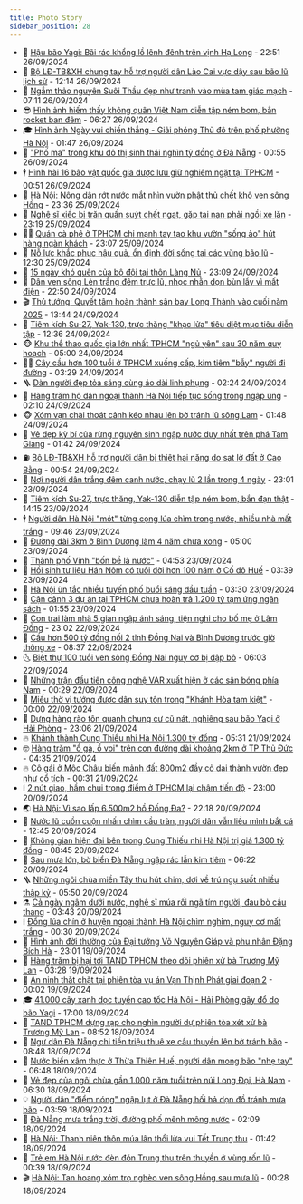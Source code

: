 ```yaml
---
title: Photo Story
sidebar_position: 28
---
```


<!-- dantri-photo-story:START -->
- 💪 [Hậu bão Yagi: Bãi rác khổng lồ lênh đênh trên vịnh Hạ Long](https://dantri.com.vn/xa-hoi/hau-bao-yagi-bai-rac-khong-lo-lenh-denh-tren-vinh-ha-long-20240925191646950.htm) - 22:51 26/09/2024
- 🧰 [Bộ LĐ-TB&amp;XH chung tay hỗ trợ người dân Lào Cai vực dậy sau bão lũ lịch sử](https://dantri.com.vn/an-sinh/bo-ld-tbxh-chung-tay-ho-tro-nguoi-dan-lao-cai-vuc-day-sau-bao-lu-lich-su-20240926183023023.htm) - 12:14 26/09/2024
- 🧰 [Ngắm thảo nguyên Suôi Thầu đẹp như tranh vào mùa tam giác mạch](https://dantri.com.vn/du-lich/ngam-thao-nguyen-suoi-thau-dep-nhu-tranh-vao-mua-tam-giac-mach-20240925163155592.htm) - 07:11 26/09/2024
- 😎 [Hình ảnh hiếm thấy không quân Việt Nam diễn tập ném bom, bắn rocket ban đêm](https://dantri.com.vn/xa-hoi/hinh-anh-hiem-thay-khong-quan-viet-nam-dien-tap-nem-bom-ban-rocket-ban-dem-20240926091928938.htm) - 06:27 26/09/2024
- 🎓 [Hình ảnh Ngày vui chiến thắng - Giải phóng Thủ đô trên phố phường Hà Nội](https://dantri.com.vn/xa-hoi/hinh-anh-ngay-vui-chien-thang-giai-phong-thu-do-tren-pho-phuong-ha-noi-20240925221127513.htm) - 01:47 26/09/2024
- 🙉 [&quot;Phố ma&quot; trong khu đô thị sinh thái nghìn tỷ đồng ở Đà Nẵng](https://dantri.com.vn/bat-dong-san/pho-ma-trong-khu-do-thi-sinh-thai-nghin-ty-dong-o-da-nang-20240924173424328.htm) - 00:55 26/09/2024
- 🕴 [Hình hài 16 bảo vật quốc gia được lưu giữ nghiêm ngặt tại TPHCM](https://dantri.com.vn/xa-hoi/hinh-hai-16-bao-vat-quoc-gia-duoc-luu-giu-nghiem-ngat-tai-tphcm-20240926033919476.htm) - 00:51 26/09/2024
- 🚀 [Hà Nội: Nông dân rớt nước mắt nhìn vườn phật thủ chết khô ven sông Hồng](https://dantri.com.vn/xa-hoi/ha-noi-nong-dan-rot-nuoc-mat-nhin-vuon-phat-thu-chet-kho-ven-song-hong-20240925220046506.htm) - 23:36 25/09/2024
- 🧰 [Nghệ sĩ xiếc bị trăn quấn suýt chết ngạt, gặp tai nạn phải ngồi xe lăn](https://dantri.com.vn/giai-tri/nghe-si-xiec-bi-tran-quan-suyt-chet-ngat-gap-tai-nan-phai-ngoi-xe-lan-20240926003911617.htm) - 23:19 25/09/2024
- 🧑‍💻 [Quán cà phê ở TPHCM chi mạnh tay tạo khu vườn &quot;sống ảo&quot; hút hàng ngàn khách](https://dantri.com.vn/du-lich/quan-ca-phe-o-tphcm-chi-manh-tay-tao-khu-vuon-song-ao-hut-hang-ngan-khach-20240905065036089.htm) - 23:07 25/09/2024
- 🐎 [Nỗ lực khắc phục hậu quả, ổn định đời sống tại các vùng bão lũ](https://dantri.com.vn/xa-hoi/no-luc-khac-phuc-hau-qua-on-dinh-doi-song-tai-cac-vung-bao-lu-20240925184008655.htm) - 12:30 25/09/2024
- 💄 [15 ngày khó quên của bộ đội tại thôn Làng Nủ](https://dantri.com.vn/xa-hoi/15-ngay-kho-quen-cua-bo-doi-tai-thon-lang-nu-20240924230402697.htm) - 23:09 24/09/2024
- 🎃 [Dân ven sông Lèn trắng đêm trực lũ, nhọc nhằn dọn bùn lầy vì mất điện](https://dantri.com.vn/xa-hoi/dan-ven-song-len-trang-dem-truc-lu-nhoc-nhan-don-bun-lay-vi-mat-dien-20240924180022510.htm) - 22:50 24/09/2024
- 🎬 [Thủ tướng: Quyết tâm hoàn thành sân bay Long Thành vào cuối năm 2025](https://dantri.com.vn/xa-hoi/thu-tuong-quyet-tam-hoan-thanh-san-bay-long-thanh-vao-cuoi-nam-2025-20240924184724409.htm) - 13:44 24/09/2024
- 🧠 [Tiêm kích Su-27, Yak-130, trực thăng &quot;khạc lửa&quot; tiêu diệt mục tiêu diễn tập](https://dantri.com.vn/xa-hoi/tiem-kich-su-27-yak-130-truc-thang-khac-lua-tieu-diet-muc-tieu-dien-tap-20240924170501530.htm) - 12:36 24/09/2024
- 🐵 [Khu thể thao quốc gia lớn nhất TPHCM &quot;ngủ yên&quot; sau 30 năm quy hoạch](https://dantri.com.vn/xa-hoi/khu-the-thao-quoc-gia-lon-nhat-tphcm-ngu-yen-sau-30-nam-quy-hoach-20240909115702493.htm) - 05:00 24/09/2024
- 👨‍🏫 [Cây cầu hơn 100 tuổi ở TPHCM xuống cấp, kim tiêm &quot;bẫy&quot; người đi đường](https://dantri.com.vn/xa-hoi/cay-cau-hon-100-tuoi-o-tphcm-xuong-cap-kim-tiem-bay-nguoi-di-duong-20240920001644838.htm) - 03:29 24/09/2024
- 🪜 [Dàn người đẹp tỏa sáng cùng áo dài linh phụng](https://dantri.com.vn/giai-tri/dan-nguoi-dep-toa-sang-cung-ao-dai-linh-phung-20240923231623976.htm) - 02:24 24/09/2024
- 🤡 [Hàng trăm hộ dân ngoại thành Hà Nội tiếp tục sống trong ngập úng](https://dantri.com.vn/xa-hoi/hang-tram-ho-dan-ngoai-thanh-ha-noi-tiep-tuc-song-trong-ngap-ung-20240924034442683.htm) - 02:10 24/09/2024
- 🐵 [Xóm vạn chài thoát cảnh kéo nhau lên bờ tránh lũ sông Lam](https://dantri.com.vn/an-sinh/xom-van-chai-thoat-canh-keo-nhau-len-bo-tranh-lu-song-lam-20240924011207458.htm) - 01:48 24/09/2024
- 🌈 [Vẻ đẹp kỳ bí của rừng nguyên sinh ngập nước duy nhất trên phá Tam Giang](https://dantri.com.vn/du-lich/ve-dep-ky-bi-cua-rung-nguyen-sinh-ngap-nuoc-duy-nhat-tren-pha-tam-giang-20240923153212635.htm) - 01:42 24/09/2024
- ⛽️ [Bộ LĐ-TB&amp;XH hỗ trợ người dân bị thiệt hại nặng do sạt lở đất ở Cao Bằng](https://dantri.com.vn/an-sinh/bo-ld-tbxh-ho-tro-nguoi-dan-bi-thiet-hai-nang-do-sat-lo-dat-o-cao-bang-20240924032515283.htm) - 00:54 24/09/2024
- 🔭 [Nơi người dân trắng đêm canh nước, chạy lũ 2 lần trong 4 ngày](https://dantri.com.vn/xa-hoi/noi-nguoi-dan-trang-dem-canh-nuoc-chay-lu-2-lan-trong-4-ngay-20240923220547871.htm) - 23:01 23/09/2024
- 🧰 [Tiêm kích Su-27, trực thăng, Yak-130 diễn tập ném bom, bắn đạn thật](https://dantri.com.vn/xa-hoi/tiem-kich-su-27-truc-thang-yak-130-dien-tap-nem-bom-ban-dan-that-20240923194403040.htm) - 14:15 23/09/2024
- 🕴 [Người dân Hà Nội &quot;mót&quot; từng cọng lúa chìm trong nước, nhiều nhà mất trắng](https://dantri.com.vn/xa-hoi/nguoi-dan-ha-noi-mot-tung-cong-lua-chim-trong-nuoc-nhieu-nha-mat-trang-20240923162334251.htm) - 09:46 23/09/2024
- 🦆 [Đường dài 3km ở Bình Dương làm 4 năm chưa xong](https://dantri.com.vn/xa-hoi/duong-dai-3km-o-binh-duong-lam-4-nam-chua-xong-20240917110945259.htm) - 05:00 23/09/2024
- 🦣 [Thành phố Vinh &quot;bốn bề là nước&quot;](https://dantri.com.vn/xa-hoi/thanh-pho-vinh-bon-be-la-nuoc-20240923105442089.htm) - 04:53 23/09/2024
- 📝 [Hồi sinh tư liệu Hán Nôm có tuổi đời hơn 100 năm ở Cố đô Huế](https://dantri.com.vn/van-hoa/hoi-sinh-tu-lieu-han-nom-co-tuoi-doi-hon-100-nam-o-co-do-hue-20240921212736191.htm) - 03:39 23/09/2024
- 🗽 [Hà Nội ùn tắc nhiều tuyến phố buổi sáng đầu tuần](https://dantri.com.vn/xa-hoi/ha-noi-un-tac-nhieu-tuyen-pho-buoi-sang-dau-tuan-20240923100939002.htm) - 03:30 23/09/2024
- 🦅 [Cận cảnh 3 dự án tại TPHCM chưa hoàn trả 1.200 tỷ tạm ứng ngân sách](https://dantri.com.vn/xa-hoi/can-canh-3-du-an-tai-tphcm-chua-hoan-tra-1200-ty-tam-ung-ngan-sach-20240910124344063.htm) - 01:55 23/09/2024
- 🤠 [Con trai làm nhà 5 gian ngập ánh sáng, tiện nghi cho bố mẹ ở Lâm Đồng](https://dantri.com.vn/doi-song/con-trai-lam-nha-5-gian-ngap-anh-sang-tien-nghi-cho-bo-me-o-lam-dong-20240920111420071.htm) - 23:02 22/09/2024
- 🥸 [Cầu hơn 500 tỷ đồng nối 2 tỉnh Đồng Nai và Bình Dương trước giờ thông xe](https://dantri.com.vn/xa-hoi/cau-hon-500-ty-dong-noi-2-tinh-dong-nai-va-binh-duong-truoc-gio-thong-xe-20240922131032094.htm) - 08:37 22/09/2024
- 🌜 [Biệt thự 100 tuổi ven sông Đồng Nai nguy cơ bị đập bỏ](https://dantri.com.vn/van-hoa/biet-thu-100-tuoi-ven-song-dong-nai-nguy-co-bi-dap-bo-20240921153530124.htm) - 06:03 22/09/2024
- 👺 [Những trận đầu tiên công nghệ VAR xuất hiện ở các sân bóng phía Nam](https://dantri.com.vn/the-thao/nhung-tran-dau-tien-cong-nghe-var-xuat-hien-o-cac-san-bong-phia-nam-20240921230311045.htm) - 00:29 22/09/2024
- 🌈 [Miếu thờ vị tướng được dân suy tôn trong &quot;Khánh Hòa tam kiệt&quot;](https://dantri.com.vn/xa-hoi/mieu-tho-vi-tuong-duoc-dan-suy-ton-trong-khanh-hoa-tam-kiet-20240913160933569.htm) - 00:00 22/09/2024
- 👹 [Dựng hàng rào tôn quanh chung cư cũ nát, nghiêng sau bão Yagi ở Hải Phòng](https://dantri.com.vn/xa-hoi/dung-hang-rao-ton-quanh-chung-cu-cu-nat-nghieng-sau-bao-yagi-o-hai-phong-20240922002737577.htm) - 23:06 21/09/2024
- 🔥 [Khánh thành Cung Thiếu nhi Hà Nội 1.300 tỷ đồng](https://dantri.com.vn/xa-hoi/khanh-thanh-cung-thieu-nhi-ha-noi-1300-ty-dong-20240921120019399.htm) - 05:31 21/09/2024
- 🤓 [Hàng trăm &quot;ổ gà, ổ voi&quot; trên con đường dài khoảng 2km ở TP Thủ Đức](https://dantri.com.vn/xa-hoi/hang-tram-o-ga-o-voi-tren-con-duong-dai-khoang-2km-o-tp-thu-duc-20240920153933539.htm) - 04:35 21/09/2024
- 🔥 [Cô gái ở Mộc Châu biến mảnh đất 800m2 đầy cỏ dại thành vườn đẹp như cổ tích](https://dantri.com.vn/doi-song/co-gai-o-moc-chau-bien-manh-dat-800m2-day-co-dai-thanh-vuon-dep-nhu-co-tich-20240821183836279.htm) - 00:31 21/09/2024
- 🕯 [2 nút giao, hầm chui trọng điểm ở TPHCM lại chậm tiến độ](https://dantri.com.vn/xa-hoi/2-nut-giao-ham-chui-trong-diem-o-tphcm-lai-cham-tien-do-20240917231928872.htm) - 23:00 20/09/2024
- 🌏 [Hà Nội: Vì sao lấp 6.500m2 hồ Đống Đa?](https://dantri.com.vn/xa-hoi/ha-noi-vi-sao-lap-6500m2-ho-dong-da-20240920170357539.htm) - 22:18 20/09/2024
- 🎃 [Nước lũ cuồn cuộn nhấn chìm cầu tràn, người dân vẫn liều mình bắt cá](https://dantri.com.vn/an-sinh/nuoc-lu-cuon-cuon-nhan-chim-cau-tran-nguoi-dan-van-lieu-minh-bat-ca-20240920192104076.htm) - 12:45 20/09/2024
- 🐎 [Không gian hiện đại bên trong Cung Thiếu nhi Hà Nội trị giá 1.300 tỷ đồng](https://dantri.com.vn/xa-hoi/khong-gian-hien-dai-ben-trong-cung-thieu-nhi-ha-noi-tri-gia-1300-ty-dong-20240920150746357.htm) - 08:45 20/09/2024
- 👺 [Sau mưa lớn, bờ biển Đà Nẵng ngập rác lẫn kim tiêm](https://dantri.com.vn/xa-hoi/sau-mua-lon-bo-bien-da-nang-ngap-rac-lan-kim-tiem-20240920124215421.htm) - 06:22 20/09/2024
- 🪜 [Những ngôi chùa miền Tây thu hút chim, dơi về trú ngụ suốt nhiều thập kỷ](https://dantri.com.vn/doi-song/nhung-ngoi-chua-mien-tay-thu-hut-chim-doi-ve-tru-ngu-suot-nhieu-thap-ky-20240920112200077.htm) - 05:50 20/09/2024
- ⚗️ [Cả ngày ngâm dưới nước, nghệ sĩ múa rối ngã tím người, đau bò cầu thang](https://dantri.com.vn/giai-tri/ca-ngay-ngam-duoi-nuoc-nghe-si-mua-roi-nga-tim-nguoi-dau-bo-cau-thang-20240920021644600.htm) - 03:43 20/09/2024
- 🕯 [Đồng lúa chín ở huyện ngoại thành Hà Nội chìm nghỉm, nguy cơ mất trắng](https://dantri.com.vn/xa-hoi/dong-lua-chin-o-huyen-ngoai-thanh-ha-noi-chim-nghim-nguy-co-mat-trang-20240919193250745.htm) - 00:30 20/09/2024
- 📝 [Hình ảnh đời thường của Đại tướng Võ Nguyên Giáp và phu nhân Đặng Bích Hà](https://dantri.com.vn/doi-song/hinh-anh-doi-thuong-cua-dai-tuong-vo-nguyen-giap-va-phu-nhan-dang-bich-ha-20240919170711996.htm) - 23:01 19/09/2024
- 🌊 [Hàng trăm bị hại tới TAND TPHCM theo dõi phiên xử bà Trương Mỹ Lan](https://dantri.com.vn/phap-luat/hang-tram-bi-hai-toi-tand-tphcm-theo-doi-phien-xu-ba-truong-my-lan-20240919093144209.htm) - 03:28 19/09/2024
- 🌈 [An ninh thắt chặt tại phiên tòa vụ án Vạn Thịnh Phát giai đoạn 2](https://dantri.com.vn/phap-luat/an-ninh-that-chat-tai-phien-toa-vu-an-van-thinh-phat-giai-doan-2-20240919070215746.htm) - 00:02 19/09/2024
- 🎓 [41.000 cây xanh dọc tuyến cao tốc Hà Nội - Hải Phòng gãy đổ do bão Yagi](https://dantri.com.vn/xa-hoi/41000-cay-xanh-doc-tuyen-cao-toc-ha-noi-hai-phong-gay-do-do-bao-yagi-20240918171454247.htm) - 17:00 18/09/2024
- 💪 [TAND TPHCM dựng rạp cho nghìn người dự phiên tòa xét xử bà Trương Mỹ Lan](https://dantri.com.vn/phap-luat/tand-tphcm-dung-rap-cho-nghin-nguoi-du-phien-toa-xet-xu-ba-truong-my-lan-20240918153156972.htm) - 08:52 18/09/2024
- 💃 [Ngư dân Đà Nẵng chi tiền triệu thuê xe cẩu thuyền lên bờ tránh bão](https://dantri.com.vn/lao-dong-viec-lam/ngu-dan-da-nang-chi-tien-trieu-thue-xe-cau-thuyen-len-bo-tranh-bao-20240918152414014.htm) - 08:48 18/09/2024
- 🧰 [Nước biển xâm thực ở Thừa Thiên Huế, người dân mong bão &quot;nhẹ tay&quot;](https://dantri.com.vn/xa-hoi/nuoc-bien-xam-thuc-o-thua-thien-hue-nguoi-dan-mong-bao-nhe-tay-20240918121158736.htm) - 06:48 18/09/2024
- 🤠 [Vẻ đẹp của ngôi chùa gần 1.000 năm tuổi trên núi Long Đọi, Hà Nam](https://dantri.com.vn/du-lich/ve-dep-cua-ngoi-chua-gan-1000-nam-tuoi-tren-nui-long-doi-ha-nam-20240918120220167.htm) - 06:30 18/09/2024
- 💡 [Người dân &quot;điểm nóng&quot; ngập lụt ở Đà Nẵng hối hả dọn đồ tránh mưa bão](https://dantri.com.vn/xa-hoi/nguoi-dan-diem-nong-ngap-lut-o-da-nang-hoi-ha-don-do-tranh-mua-bao-20240918104116412.htm) - 03:59 18/09/2024
- 🌝 [Đà Nẵng mưa trắng trời, đường phố mênh mông nước](https://dantri.com.vn/xa-hoi/da-nang-mua-trang-troi-duong-pho-menh-mong-nuoc-20240918085052134.htm) - 02:09 18/09/2024
- 🦄 [Hà Nội: Thanh niên thôn múa lân thổi lửa vui Tết Trung thu](https://dantri.com.vn/doi-song/ha-noi-thanh-nien-thon-mua-lan-thoi-lua-vui-tet-trung-thu-20240918082745795.htm) - 01:42 18/09/2024
- 🐻 [Trẻ em Hà Nội rước đèn đón Trung thu trên thuyền ở vùng rốn lũ](https://dantri.com.vn/xa-hoi/tre-em-ha-noi-ruoc-den-don-trung-thu-tren-thuyen-o-vung-ron-lu-20240918073127240.htm) - 00:39 18/09/2024
- 🎬 [Hà Nội: Tan hoang xóm trọ nghèo ven sông Hồng sau mưa lũ](https://dantri.com.vn/xa-hoi/ha-noi-tan-hoang-xom-tro-ngheo-ven-song-hong-sau-mua-lu-20240918004810319.htm) - 00:28 18/09/2024<!-- dantri-photo-story:END -->
